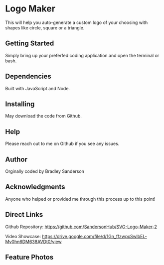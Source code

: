 # Logo Maker
This will help you auto-generate a custom logo of your choosing with shapes like circle, square or a triangle.

## Getting Started
Simply bring up your preferfed coding application and open the terminal or bash.

## Dependencies
Built with JavaScript and Node.

## Installing
May download the code from Github.

## Help
Please reach out to me on Github if you see any issues.

## Author
Orginally coded by Bradley Sanderson

## Acknowledgments
Anyone who helped or provided me through this process up to this point!

## Direct Links
Github Repository: https://github.com/SandersonHub/SVG-Logo-Maker-2

Video Showcase: https://drive.google.com/file/d/1Gn_ffzwpxSwlbEL-Mv0hn6DM638AVDt0/view

## Feature Photos


